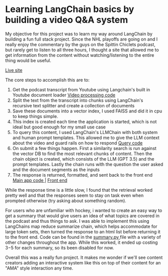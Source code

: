 # Learning LangChain basics by building a video Q&A system

My objective for this project was to learn my way around LangChain by building a fun full stack project. Since the NHL playoffs are going on and I really enjoy the commentary by the guys on the Spittin Chiclets podcast, but rarely get to listen to all three hours, I thought a site that allowed me to get information from the content without watching/listening to the entire thing would be useful.

<a href='https://playoffchat.herokuapp.com/'>Live site</a>

The core steps to accomplish this are to:
<ol>
 <li>Get the podcast transcript from Youtube using Langchain's built in Youtube document loader <a href='https://github.com/shibby576/chiclet/blob/main/data_processing.py'>Video processing code</a> </li>
 <li>Split the text from the transcript into chunks using LangChain's recursive text splitter and create a collection of documents</li>
 <li>Save these documents into a vector index, I used FAISS and did it in cpu to keep things simple.</li>
 <li>This index is created each time the application is started, which is not ideal but good enough for my small use case</li>
 <li>To query this content, I used LangChain's LLMChain with both system and human prompt templates. This allowed me to give the LLM context about the video and guard rails on how to respond <a href='https://github.com/shibby576/chiclet/blob/main/query.py'>Query code</a> </li>
 <li>On submit a few things happen. First a similarity search is run against the vector DB to find the most relevant chunks of content. Then the chain object is created, which consists of the LLM (GPT 3.5) and the prompt templates. Lastly the chain runs with the question the user asked and the document segments as the inputs</li>
 <li>The response is returned, formatted, and sent back to the front end <a href='https://github.com/shibby576/chiclet/blob/main/app.py'>Main app code </a>| <a href='https://github.com/shibby576/chiclet/blob/main/templates/index.html'>Front end</a></li>
</ol>

While the response time is a little slow, I found that the retrieval worked pretty well and that the responses seem to stay on task even when prompted otherwise (try asking about something random).

For users who are unfamiliar with hockey, i wanted to create an easy way to get a summary that would give users an idea of what topics are covered in the podcast and thus things to ask. I was able to implement this using LangChains map reduce summarize chain, which helps accommodate for large token sets, then turned the response to an html list before returning it to the front end. Code can be found in the <a href='https://github.com/shibby576/chiclet/blob/main/summary.py'>summary.py </a> file with a variety of other changes throughout the app. While this worked, it ended up costing $3-$5 for each summary, so its been disabled for now. 

Overall this was a really fun project. It makes me wonder if we'll see content creators adding an interactive system like this on top of their content for an "AMA" style interaction any time. 
